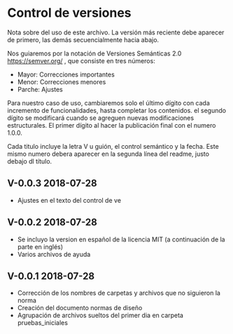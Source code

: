 # Control de versiones

Nota sobre del uso de este archivo.
La versión más reciente debe aparecer de primero, las demás secuencialmente hacia abajo.

Nos guiaremos por la notación de Versiones Semánticas 2.0 https://semver.org/ , que consiste en tres números:

- Mayor: Correcciones importantes
- Menor: Correcciones menores
- Parche: Ajustes

Para nuestro caso de uso, cambiaremos solo el último dígito con cada incremento de funcionalidades, hasta completar los contenidos. el segundo dígito se modificará cuando se agreguen nuevas modificaciones estructurales. El primer dígito al hacer la publicación final con el numero 1.0.0.

Cada titulo incluye la letra V u guión, el control semántico y la fecha. Este mismo numero debera aparecer en la segunda línea del readme, justo debajo dl título.

## V-0.0.3 2018-07-28
- Ajustes en el texto del control de ve

## V-0.0.2 2018-07-28
- Se incluyo la version en español de la licencia MIT (a continuación de la parte en inglés)
- Varios archivos de ayuda

## V-0.0.1 2018-07-28
- Corrección de los nombres de carpetas y archivos que no siguieron la norma
- Creación del documento normas de diseño
- Agrupación de archivos sueltos del primer dia en carpeta pruebas_iniciales

